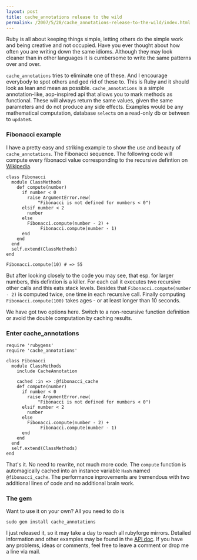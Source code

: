 ```yaml
--- 
layout: post
title: cache_annotations release to the wild
permalink: /2007/5/28/cache_annotations-release-to-the-wild/index.html
---
```

Ruby is all about keeping things simple, letting others do the simple work and being creative and not occupied. Have you ever thought about how often you are writing down the same idioms. Although they may look cleaner than in other languages it is cumbersome to write the same patterns over and over.

`cache_annotations` tries to eliminate one of these. And I encourage everybody to spot others and ged rid of these to. This is Ruby and it should look as lean and mean as possible. `cache_annotations` is a simple annotation-like, aop-inspired api that allows you to mark methods as functional. These will always return the same values, given the same parameters and do not produce any side effects. Examples would be any mathematical computation, database `select`s on a read-only db or between to `update`s.

### Fibonacci example

I have a pretty easy and striking example to show the use and beauty of `cache_annotations`. The Fibonacci sequence. The following code will compute every fibonacci value corresponding to the recursive defintion on [Wikipedia](http://en.wikipedia.org/wiki/Fibonacci_number).

    class Fibonacci
      module ClassMethods
        def compute(number)
          if number < 0
            raise ArgumentError.new(
                "Fibonacci is not defined for numbers < 0")
          elsif number < 2
            number
          else
            Fibonacci.compute(number - 2) + 
                 Fibonacci.compute(number - 1)
          end
        end
      end
      self.extend(ClassMethods)
    end
    
    Fibonacci.compute(10) # => 55

But after looking closely to the code you may see, that esp. for larger numbers, this defintion is a killer. For each call it executes two recursive other calls and this eats stack levels. Besides that `Fibonacci.compute(number - 2)` is computed twice, one time in each recursive call. Finally computing `Fibonacci.compute(100)` takes ages - or at least longer than 10 seconds.

We have got two options here. Switch to a non-recursive function definition or avoid the double computation by caching results.

### Enter cache_annotations

    require 'rubygems'
    require 'cache_annotations'
    
    class Fibonacci
      module ClassMethods
        include CacheAnnotation
        
        cached :in => :@fibonacci_cache
        def compute(number)
          if number < 0
            raise ArgumentError.new(
                "Fibonacci is not defined for numbers < 0")
          elsif number < 2
            number
          else
            Fibonacci.compute(number - 2) + 
                 Fibonacci.compute(number - 1)
          end
        end
      end
      self.extend(ClassMethods)
    end

That's it. No need to rewrite, not much more code. The `compute` function is automagically cached into an instance variable `Hash` named `@fibonacci_cache`. The performance inprovements are tremendous with two additional lines of code and no additional brain work.

### The gem

Want to use it on your own? All you need to do is

    sudo gem install cache_annotations

I just released it, so it may take a day to reach all rubyforge mirrors. Detailed information and other examples may be found in the [API doc](http://contextr.rubyforge.org/cache_annotations/rdoc/). If you have any problems, ideas or comments, feel free to leave a comment or drop me a line via mail.
